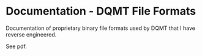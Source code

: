 # Documentation - DQMT File Formats
Documentation of proprietary binary file formats used by DQMT that I have reverse engineered.

See pdf.
